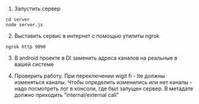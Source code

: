 1. Запустить сервер
```
cd server
node server.js
```
2. Выставить сервис в интернет с помощью утилиты ngrok
```
ngrok http 9090
```
3. В android проекте в DI заменить адреса каналов на реальные в вашей системе

4. Проверить работу. При переключении wigit fi - lte должны изменяться каналы. Чтобы определить изменились или нет каналы - надо посмотреть лог в консоли, где был запущен сервер. В метадате должно приходить "internal/external call"